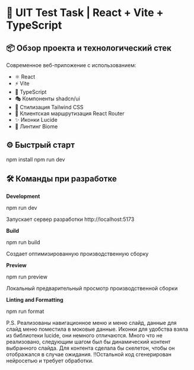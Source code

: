 # 🚀 UIT Test Task | React + Vite + TypeScript

## 📦 Обзор проекта и технологический стек
Современное веб-приложение с использованием:
- ⚛️ React
- ⚡ Vite
- 📜 TypeScript
- 🎭 Компоненты shadcn/ui 
- 🌈 Стилизация Tailwind CSS
- 🔄 Клиентская маршрутизация React Router
- ✨ Иконки Lucide 
- 🧹 Линтинг Biome  


## ⚙️ Быстрый старт

npm install
npm run dev

## 🛠️ Команды при разработке

**Development**

npm run dev

Запускает сервер разработки http://localhost:5173

**Build**

npm run build

Создает оптимизированную производственную сборку

**Preview**

npm run preview

Локальный предварительный просмотр производственной сборки

**Linting and Formatting**

npm run format

P.S. Реализованы навигационное меню и меню слайд, данные для слайд меню поместила в моковые данные. Иконки для удобства взяла из библиотеки lucide, они немного отличаются. Много что не реализовано, следующим шагом был бы динамический контент выбранного слайда. Для контента сделала бы скелетон, чтобы он отображался в случае ожидания. 
!!Остальной код сгенерирован нейросетью и требует обработки.
